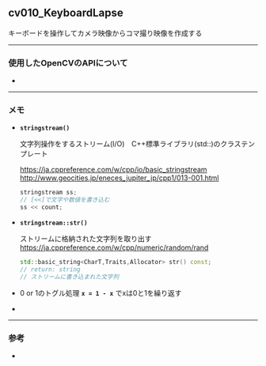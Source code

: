 ## cv010_KeyboardLapse
キーボードを操作してカメラ映像からコマ撮り映像を作成する

---
### 使用したOpenCVのAPIについて


- 

---
### メモ

- **``stringstream()``**

  文字列操作をするストリーム(I/O)　C++標準ライブラリ(std::)のクラステンプレート

  https://ja.cppreference.com/w/cpp/io/basic_stringstream
  http://www.geocities.jp/eneces_jupiter_jp/cpp1/013-001.html

  ```C++
  stringstream ss;
  // [<<]で文字や数値を書き込む
  ss << count;
  ```

- **``stringstream::str()``**

  ストリームに格納された文字列を取り出す
  https://ja.cppreference.com/w/cpp/numeric/random/rand

  ```C++
  std::basic_string<CharT,Traits,Allocator> str() const;
  // return: string
  // ストリームに書き込まれた文字列
  ```

- 0 or 1のトグル処理
  **``x = 1 - x``** でxは0と1を繰り返す
- 

------

### 参考

- 
